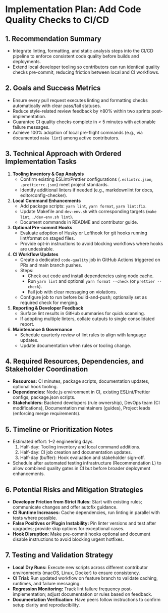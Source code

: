# Implementation Plan: Add Code Quality Checks to CI/CD

## 1. Recommendation Summary
- Integrate linting, formatting, and static analysis steps into the CI/CD pipeline to enforce consistent code quality before builds and deployments.
- Extend local developer tooling so contributors can run identical quality checks pre-commit, reducing friction between local and CI workflows.

## 2. Goals and Success Metrics
- Ensure every pull request executes linting and formatting checks automatically with clear pass/fail statuses.
- Reduce style-related review feedback by ≥80% within two sprints post-implementation.
- Guarantee CI quality checks complete in < 5 minutes with actionable failure messages.
- Achieve 100% adoption of local pre-flight commands (e.g., via documented `make lint`) among active contributors.

## 3. Technical Approach with Ordered Implementation Tasks
1. **Tooling Inventory & Gap Analysis**
   - Confirm existing ESLint/Prettier configurations (`.eslintrc.json`, `.prettierrc.json`) meet project standards.
   - Identify additional linters if needed (e.g., markdownlint for docs, editorconfig-checker).
2. **Local Command Enhancements**
   - Add package scripts: `yarn lint`, `yarn format`, `yarn lint:fix`.
   - Update Makefile and `dev-env.sh` with corresponding targets (`make lint`, `./dev-env.sh lint`).
   - Document commands in README and contributor guide.
3. **Optional Pre-commit Hooks**
   - Evaluate adoption of Husky or Lefthook for git hooks running lint/format on staged files.
   - Provide opt-in instructions to avoid blocking workflows where hooks are undesirable.
4. **CI Workflow Updates**
   - Create a dedicated `code-quality` job in GitHub Actions triggered on PRs and main branch pushes.
   - Steps:
     - Check out code and install dependencies using node cache.
     - Run `yarn lint` and optional `yarn format --check` (or `prettier --check`).
     - Fail job with clear messaging on violations.
   - Configure job to run before build-and-push; optionally set as required check for merging.
5. **Reporting & Developer Feedback**
   - Surface lint results in GitHub summaries for quick scanning.
   - If adopting multiple linters, collate outputs to single consolidated report.
6. **Maintenance & Governance**
   - Schedule quarterly review of lint rules to align with language updates.
   - Update documentation when rules or tooling change.

## 4. Required Resources, Dependencies, and Stakeholder Coordination
- **Resources:** CI minutes, package scripts, documentation updates, optional hook tooling.
- **Dependencies:** Node.js environment in CI, existing ESLint/Prettier configs, package.json scripts.
- **Stakeholders:** Backend developers (rule ownership), DevOps team (CI modifications), Documentation maintainers (guides), Project leads (enforcing merge requirements).

## 5. Timeline or Prioritization Notes
- Estimated effort: 1–2 engineering days.
  1. Half-day: Tooling inventory and local command additions.
  2. Half-day: CI job creation and documentation updates.
  3. Half-day (buffer): Hook evaluation and stakeholder sign-off.
- Schedule after automated testing infrastructure (Recommendation L) to allow combined quality gates in CI but before broader deployment enhancements.

## 6. Potential Risks and Mitigation Strategies
- **Developer Friction from Strict Rules:** Start with existing rules; communicate changes and offer autofix guidance.
- **CI Runtime Increases:** Cache dependencies, run linting in parallel with tests where possible.
- **False Positives or Plugin Instability:** Pin linter versions and test after upgrades; provide skip options for exceptional cases.
- **Hook Disruption:** Make pre-commit hooks optional and document disable instructions to avoid blocking urgent hotfixes.

## 7. Testing and Validation Strategy
- **Local Dry Runs:** Execute new scripts across different contributor environments (macOS, Linux, Docker) to ensure consistency.
- **CI Trial:** Run updated workflow on feature branch to validate caching, runtimes, and failure messaging.
- **Regression Monitoring:** Track lint failure frequency post-implementation; adjust documentation or rules based on feedback.
- **Documentation Verification:** Have peers follow instructions to confirm setup clarity and reproducibility.